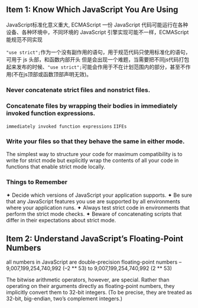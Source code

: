 
## Item 1: Know Which JavaScript You Are Using

JavaScript标准化意义重大, ECMAScript
一份 JavaScript 代码可能运行在各种设备、各种环境中，不同环境的 JavaScript 引擎实现可能不一样，ECMAScript 能规范不同实现

`"use strict";`作为一个没有副作用的语句，用于规范代码只使用标准化的语句，可用于 js 头部，和函数内部开头
但是会出现一个难题，当需要把不同js代码打包起来发布的时候、`"use strict";`可能会作用于不在计划范围内的部分，甚至不作用(不在js顶部或函数顶部声明无效)。
### Never concatenate strict files and nonstrict files.
### Concatenate files by wrapping their bodies in immediately invoked function expressions.

`immediately invoked function expressions` `IIFEs`

### Write your files so that they behave the same in either mode.
The simplest way to structure your code for maximum compatibility is to write for strict mode but explicitly wrap the contents of all your code in functions that enable strict mode locally.

### Things to Remember
✦ Decide which versions of JavaScript your application supports.
✦ Be sure that any JavaScript features you use are supported by all environments where your application runs.
✦ Always test strict code in environments that perform the strict mode checks.
✦ Beware of concatenating scripts that differ in their expectations about strict mode.

## Item 2: Understand JavaScript’s Floating-Point Numbers
all numbers in JavaScript are double-precision floating-point numbers
–9,007,199,254,740,992 (–2 ** 53) to 9,007,199,254,740,992 (2 ** 53)

The bitwise arithmetic operators, however, are special. Rather than operating on their arguments directly as floating-point numbers, they implicitly convert them to 32-bit integers. (To be precise, they are treated as 32-bit, big-endian, two’s complement integers.) 